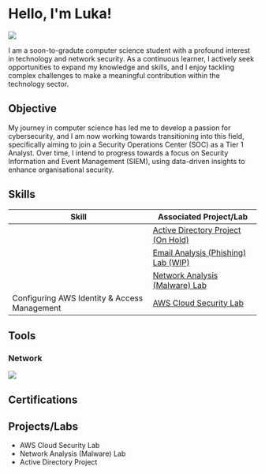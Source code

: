 # Hello, I'm Luka!
<a href="https://linkedin.com/in/luka-babetzki"><img src="https://img.shields.io/badge/-LinkedIn-0072b1?&style=for-the-badge&logo=linkedin&logoColor=white" /></a>

I am a soon-to-gradute computer science student with a profound interest in technology and network security. As a continuous learner, I actively seek opportunities to expand my knowledge and skills, and I enjoy tackling complex challenges to make a meaningful contribution within the technology sector.

## Objective

My journey in computer science has led me to develop a passion for cybersecurity, and I am now working towards transitioning into this field, specifically aiming to join a Security Operations Center (SOC) as a Tier 1 Analyst. Over time, I intend to progress towards a focus on Security Information and Event Management (SIEM), using data-driven insights to enhance organisational security.

## Skills

| Skill                                         | Associated Project/Lab         |
|-----------------------------------------------|----------------------------|
| | <a href="https://github.com/Luka-Babetzki/Active-Directory-Lab">Active Directory Project (On Hold) </a> | 
| | <a href="https://github.com/Luka-Babetzki/Email-Analysis-Lab">Email Analysis (Phishing) Lab (WIP) </a> |
| | <a href="https://github.com/Luka-Babetzki/Network-Analysis-Lab">Network Analysis (Malware) Lab </a> | 
| Configuring AWS Identity & Access Management | <a href="https://github.com/Luka-Babetzki/AWS-Cloud-Security-Lab">AWS Cloud Security Lab </a> |






## Tools

 

### Network
<div>
    <img src="https://img.shields.io/badge/-Wireshark-1679A7?&style=for-the-badge&logo=Wireshark&logoColor=white" />
</div>

<!---

### Endpoint
<div>
    <img src="https://img.shields.io/badge/-Microsoft_Defender_for_Endpoint-00A4EF?&style=for-the-badge&logo=Microsoft&logoColor=white" />
    <img src="https://img.shields.io/badge/-Velociraptor-4B275F?&style=for-the-badge&logo=Velociraptor&logoColor=white" />
</div>

### SIEM
<div>
    <img src="https://img.shields.io/badge/-Microsoft%20Sentinel-5E5E5E?style=for-the-badge&logo=Microsoft&logoColor=white" />
    <img src="https://img.shields.io/badge/-Splunk-000000?&style=for-the-badge&logo=Splunk&logoColor=white" />
    <img src="https://img.shields.io/badge/-Elasticsearch-005571?style=for-the-badge&logo=Elasticsearch&logoColor=white" />
    <img src="https://img.shields.io/badge/-Logstash-FDCC00?style=for-the-badge&logo=Logstash&logoColor=black" />
    <img src="https://img.shields.io/badge/-Kibana-E8488B?style=for-the-badge&logo=Kibana&logoColor=white" />
</div>

-->

## Certifications

<!--

<div>
    <img src="https://img.shields.io/badge/-Cloud%20Digital%20Leader-4285F4?style=for-the-badge&logo=GoogleCloud&logoColor=white" />
    <img src="https://img.shields.io/badge/-Certified%20in%20Cybersecurity-0078D4?style=for-the-badge&logoColor=white" />
    <img src="https://img.shields.io/badge/-Security%2B-FF0000?style=for-the-badge&logo=CompTIA&logoColor=white" />
<div>

-->

## Projects/Labs
- AWS Cloud Security Lab
- Network Analysis (Malware) Lab
- Active Directory Project
